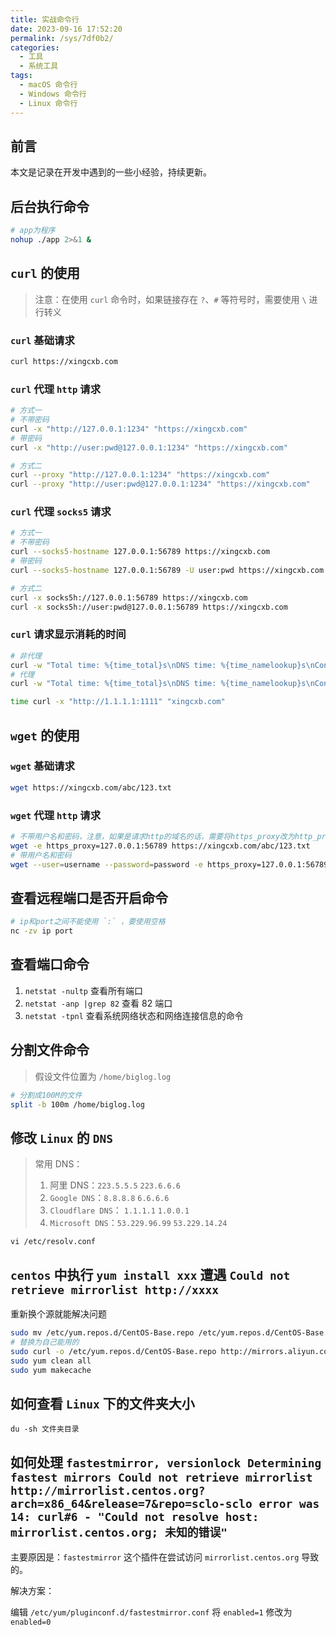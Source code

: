 ```yaml
---
title: 实战命令行
date: 2023-09-16 17:52:20
permalink: /sys/7df0b2/
categories:
  - 工具
  - 系统工具
tags:
  - macOS 命令行
  - Windows 命令行
  - Linux 命令行
---
```


## 前言

本文是记录在开发中遇到的一些小经验，持续更新。

<!-- more -->

<InArticleAdsense
    data-ad-client="ca-pub-1725717718088510"
    data-ad-slot="4281148213">
</InArticleAdsense>

## 后台执行命令

```bash
# app为程序
nohup ./app 2>&1 &
```

## `curl` 的使用

> 注意：在使用 `curl` 命令时，如果链接存在 `?`、`#` 等符号时，需要使用 `\` 进行转义

### `curl` 基础请求

```bash
curl https://xingcxb.com
```

### `curl` 代理 `http` 请求

```bash
# 方式一
# 不带密码
curl -x "http://127.0.0.1:1234" "https://xingcxb.com"
# 带密码
curl -x "http://user:pwd@127.0.0.1:1234" "https://xingcxb.com"

# 方式二
curl --proxy "http://127.0.0.1:1234" "https://xingcxb.com"
curl --proxy "http://user:pwd@127.0.0.1:1234" "https://xingcxb.com"
```

### `curl` 代理 `socks5` 请求

```bash
# 方式一
# 不带密码
curl --socks5-hostname 127.0.0.1:56789 https://xingcxb.com
# 带密码
curl --socks5-hostname 127.0.0.1:56789 -U user:pwd https://xingcxb.com

# 方式二
curl -x socks5h://127.0.0.1:56789 https://xingcxb.com
curl -x socks5h://user:pwd@127.0.0.1:56789 https://xingcxb.com
```

### `curl` 请求显示消耗的时间

```bash
# 非代理
curl -w "Total time: %{time_total}s\nDNS time: %{time_namelookup}s\nConnect time: %{time_connect}s\nSSL handshake time: %{time_appconnect}s\nPretransfer time: %{time_pretransfer}s\nRedirect time: %{time_redirect}s\nStarttransfer time: %{time_starttransfer}s\n" -s https://xingcxb.com
# 代理
curl -w "Total time: %{time_total}s\nDNS time: %{time_namelookup}s\nConnect time: %{time_connect}s\nSSL handshake time: %{time_appconnect}s\nPretransfer time: %{time_pretransfer}s\nRedirect time: %{time_redirect}s\nStarttransfer time: %{time_starttransfer}s\n" -s -x "test.juliangip.com.cn:66683" https://xingcxb.com

time curl -x "http://1.1.1.1:1111" "xingcxb.com"
```

## `wget` 的使用

### `wget` 基础请求

```bash
wget https://xingcxb.com/abc/123.txt
```

### `wget` 代理 `http` 请求

```bash
# 不带用户名和密码，注意，如果是请求http的域名的话，需要将https_proxy改为http_proxy
wget -e https_proxy=127.0.0.1:56789 https://xingcxb.com/abc/123.txt
# 带用户名和密码
wget --user=username --password=password -e https_proxy=127.0.0.1:56789 "https://xingcxb.com/abc/123.txt"
```

## 查看远程端口是否开启命令

```bash
# ip和port之间不能使用 `:` ，要使用空格
nc -zv ip port
```

## 查看端口命令

1. `netstat -nultp` 查看所有端口
2. `netstat -anp |grep 82` 查看 82 端口
3. `netstat -tpnl` 查看系统网络状态和网络连接信息的命令

## 分割文件命令

> 假设文件位置为 `/home/biglog.log`

```bash
# 分割成100M的文件
split -b 100m /home/biglog.log
```

## 修改 `Linux` 的 `DNS`

> 常用 DNS：
>
> 1. 阿里 DNS：`223.5.5.5` `223.6.6.6`
> 2. `Google DNS`：`8.8.8.8` `6.6.6.6`
> 3. `Cloudflare DNS`： `1.1.1.1` `1.0.0.1`
> 4. `Microsoft DNS`：`53.229.96.99` `53.229.14.24`

```shell
vi /etc/resolv.conf
```

## `centos` 中执行 `yum install xxx` 遭遇 `Could not retrieve mirrorlist http://xxxx`

重新换个源就能解决问题

```bash
sudo mv /etc/yum.repos.d/CentOS-Base.repo /etc/yum.repos.d/CentOS-Base.repo.backup
# 替换为自己能用的
sudo curl -o /etc/yum.repos.d/CentOS-Base.repo http://mirrors.aliyun.com/repo/Centos-7.repo
sudo yum clean all
sudo yum makecache
```

## 如何查看 `Linux` 下的文件夹大小

```shell
du -sh 文件夹目录
```

## 如何处理 `fastestmirror, versionlock Determining fastest mirrors Could not retrieve mirrorlist http://mirrorlist.centos.org?arch=x86_64&release=7&repo=sclo-sclo error was 14: curl#6 - "Could not resolve host: mirrorlist.centos.org; 未知的错误"`

<InArticleAdsense
    data-ad-client="ca-pub-1725717718088510"
    data-ad-slot="4281148213">
</InArticleAdsense>

主要原因是：`fastestmirror` 这个插件在尝试访问 `mirrorlist.centos.org` 导致的。

解决方案：

编辑 `/etc/yum/pluginconf.d/fastestmirror.conf` 将 `enabled=1` 修改为 `enabled=0`
